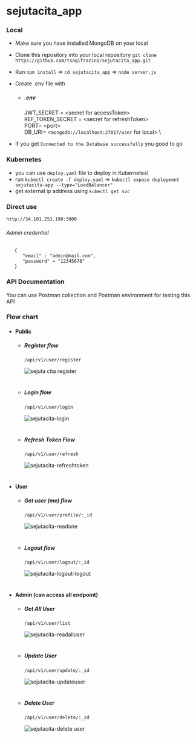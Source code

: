# sejutacita_app

### Local
- Make sure you have installed MongoDB on your local
- Clone this repository into your local repository `git clone https://github.com/tsaqifrazin1/sejutacita_app.git`
- Run `npm install` => `cd sejutacita_app` => `node server.js`
- Create .env file with
  
  * ##### .env
    JWT_SECRET = \<secret for accessToken>\
    REF_TOKEN_SECRET = \<secret for refreshToken>\
    PORT= \<port>\
    DB_URI= <`mongodb://localhost:27017/user` for local> \
   
 - If you get `Connected to the Database successfully` 
  you good to go
  
### Kubernetes
 - you can use `deploy.yaml` file to deploy in Kubernetes\
 - run `kubectl create -f deploy.yaml` => `kubectl expose deployment sejutacita-app --type="LoadBalancer"`
 - get external ip address using `kubectl get svc`

### Direct use
 `http://34.101.253.199:3000`
 
   ###### Admin credential
       {
          "email" : "admin@mail.com",
          "password" = "12345678"
       }
### API Documentation
   You can use Postman collection and Postman environment for testing this API
   
### Flow chart
* #### Public
   - ##### Register flow 
      `/api/v1/user/register`
      
      ![sejuta cita register](https://user-images.githubusercontent.com/72601006/168108496-7b5dfd62-38ea-4628-95ae-036f496e8209.jpg)
      #
   - ##### Login flow
      `/api/v1/user/login`
      
      ![sejutacita-login](https://user-images.githubusercontent.com/72601006/168108889-3676cd3b-da62-416c-86ea-83c187a8baa7.jpg)
      #
    - ##### Refresh Token Flow
       `/api/v1/user/refresh`
      
      ![sejutacita-refreshtoken](https://user-images.githubusercontent.com/72601006/168109983-c270a0f0-ad3d-4f05-ad99-6c23571d2929.jpg)
      #
* #### User 
   - ##### Get user (me) flow
       `/api/v1/user/profile/:_id`
      
      ![sejutacita-readone](https://user-images.githubusercontent.com/72601006/168109151-4f9f6c23-2f8f-4da5-8098-cbbdb17f3d34.jpg)
      #
   - ##### Logout flow
       `/api/v1/user/logout/:_id`
      
      ![sejutacita-logout-logout](https://user-images.githubusercontent.com/72601006/168110312-5d788634-34a0-43e2-97d2-b24378ba07f8.jpg)
      #
 * #### Admin (can access all endpoint)
   - ##### Get All User
      `/api/v1/user/list`
      
      ![sejutacita-readalluser](https://user-images.githubusercontent.com/72601006/168112076-06e22917-4441-4fdb-a1c4-74e2b79cea3e.jpg)
      #
   - ##### Update User
      `/api/v1/user/update/:_id`
      
      ![sejutacita-updateuser](https://user-images.githubusercontent.com/72601006/168112367-825a115c-2e52-4538-bce4-20f2f680ea7a.jpg)
      #
   - ##### Delete User
      `/api/v1/user/delete/:_id`
      
      ![sejutacita-delete user](https://user-images.githubusercontent.com/72601006/168112712-c11ad27d-32df-4215-9ec1-ba970956634f.jpg)
      #
      
